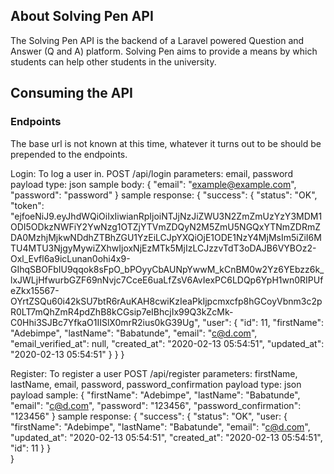 <!-- <p align="center"><img src="https://res.cloudinary.com/dtfbvvkyp/image/upload/v1566331377/laravel-logolockup-cmyk-red.svg" width="400"></p>

<p align="center">
<a href="https://travis-ci.org/laravel/framework"><img src="https://travis-ci.org/laravel/framework.svg" alt="Build Status"></a>
<a href="https://packagist.org/packages/laravel/framework"><img src="https://poser.pugx.org/laravel/framework/d/total.svg" alt="Total Downloads"></a>
<a href="https://packagist.org/packages/laravel/framework"><img src="https://poser.pugx.org/laravel/framework/v/stable.svg" alt="Latest Stable Version"></a>
<a href="https://packagist.org/packages/laravel/framework"><img src="https://poser.pugx.org/laravel/framework/license.svg" alt="License"></a>
</p>

## About Laravel

Laravel is a web application framework with expressive, elegant syntax. We believe development must be an enjoyable and creative experience to be truly fulfilling. Laravel takes the pain out of development by easing common tasks used in many web projects, such as:

- [Simple, fast routing engine](https://laravel.com/docs/routing).
- [Powerful dependency injection container](https://laravel.com/docs/container).
- Multiple back-ends for [session](https://laravel.com/docs/session) and [cache](https://laravel.com/docs/cache) storage.
- Expressive, intuitive [database ORM](https://laravel.com/docs/eloquent).
- Database agnostic [schema migrations](https://laravel.com/docs/migrations).
- [Robust background job processing](https://laravel.com/docs/queues).
- [Real-time event broadcasting](https://laravel.com/docs/broadcasting).

Laravel is accessible, powerful, and provides tools required for large, robust applications.

## Learning Laravel

Laravel has the most extensive and thorough [documentation](https://laravel.com/docs) and video tutorial library of all modern web application frameworks, making it a breeze to get started with the framework.

If you don't feel like reading, [Laracasts](https://laracasts.com) can help. Laracasts contains over 1500 video tutorials on a range of topics including Laravel, modern PHP, unit testing, and JavaScript. Boost your skills by digging into our comprehensive video library.

## Laravel Sponsors

We would like to extend our thanks to the following sponsors for funding Laravel development. If you are interested in becoming a sponsor, please visit the Laravel [Patreon page](https://patreon.com/taylorotwell).

- **[Vehikl](https://vehikl.com/)**
- **[Tighten Co.](https://tighten.co)**
- **[Kirschbaum Development Group](https://kirschbaumdevelopment.com)**
- **[64 Robots](https://64robots.com)**
- **[Cubet Techno Labs](https://cubettech.com)**
- **[Cyber-Duck](https://cyber-duck.co.uk)**
- **[British Software Development](https://www.britishsoftware.co)**
- **[Webdock, Fast VPS Hosting](https://www.webdock.io/en)**
- **[DevSquad](https://devsquad.com)**
- [UserInsights](https://userinsights.com)
- [Fragrantica](https://www.fragrantica.com)
- [SOFTonSOFA](https://softonsofa.com/)
- [User10](https://user10.com)
- [Soumettre.fr](https://soumettre.fr/)
- [CodeBrisk](https://codebrisk.com)
- [1Forge](https://1forge.com)
- [TECPRESSO](https://tecpresso.co.jp/)
- [Runtime Converter](http://runtimeconverter.com/)
- [WebL'Agence](https://weblagence.com/)
- [Invoice Ninja](https://www.invoiceninja.com)
- [iMi digital](https://www.imi-digital.de/)
- [Earthlink](https://www.earthlink.ro/)
- [Steadfast Collective](https://steadfastcollective.com/)
- [We Are The Robots Inc.](https://watr.mx/)
- [Understand.io](https://www.understand.io/)
- [Abdel Elrafa](https://abdelelrafa.com)
- [Hyper Host](https://hyper.host)
- [Appoly](https://www.appoly.co.uk)
- [OP.GG](https://op.gg)

## Contributing

Thank you for considering contributing to the Laravel framework! The contribution guide can be found in the [Laravel documentation](https://laravel.com/docs/contributions).

## Code of Conduct

In order to ensure that the Laravel community is welcoming to all, please review and abide by the [Code of Conduct](https://laravel.com/docs/contributions#code-of-conduct).

## Security Vulnerabilities

If you discover a security vulnerability within Laravel, please send an e-mail to Taylor Otwell via [taylor@laravel.com](mailto:taylor@laravel.com). All security vulnerabilities will be promptly addressed.

## License

The Laravel framework is open-sourced software licensed under the [MIT license](https://opensource.org/licenses/MIT). -->









## About Solving Pen API

The Solving Pen API is the backend of a Laravel powered Question and Answer (Q and A) platform. Solving Pen aims to provide a means by which students can help other students in the university.

## Consuming the API

### Endpoints
The base url is not known at this time, whatever it turns out to be should be prepended to the endpoints.

Login: To log a user in. 
    POST /api/login
    parameters: email, password
    payload type: json
    sample body: {
                "email": "example@example.com",
                "password": "password"
                }
    sample response: {
                        "success": {
                            "status": "OK",
                            "token": "ejfoeNiJ9.eyJhdWQiOiIxIiwianRpIjoiNTJjNzJiZWU3N2ZmZmUzYzY3MDM1ODI5ODkzNWFiY2YwNzg1OTZjYTVmZDQyN2M5ZmU5NGQxYTNmZDRmZDA0MzhjMjkwNDdhZTBhZGU1YzEiLCJpYXQiOjE1ODE1NzY4MjMsIm5iZiI6MTU4MTU3NjgyMywiZXhwIjoxNjEzMTk5MjIzLCJzzvTdT3oDAJB6VYBOz2-Oxl_Evfl6a9icLunan0ohi4x9-GIhqSBOFbIU9qqok8sFpO_bPOyyCbAUNpYwwM_kCnBM0w2Yz6YEbzz6k_lxJWLjHfwurbGZF69nNvjc7CceE6uaLfZsV6AvIexPC6LDQp6YpH1wn0RIPUfeZkx15567-OYrtZSQu60i42kSU7btR6rAuKAH8cwiKzIeaPkIjpcmxcfp8hGCoyVbnm3c2pR0LT7mQhZmR4pdZhB8kCGsip7eIBhcjIx99Q3kZcMk-C0Hhi3SJBc7YfkaO1IISlX0mrR2ius0kG39Ug",
                            "user": {
                                "id": 11,
                                "firstName": "Adebimpe",
                                "lastName": "Babatunde",
                                "email": "c@d.com",
                                "email_verified_at": null,
                                "created_at": "2020-02-13 05:54:51",
                                "updated_at": "2020-02-13 05:54:51"
                            }
                        }
                    }


Register: To register a user
    POST /api/register
    parameters: firstName, lastName, email, password, password_confirmation
    payload type: json
    payload sample: {
                        "firstName": "Adebimpe",
                        "lastName": "Babatunde",
                        "email": "c@d.com",
                        "password": "123456",
                        "password_confirmation": "123456"
                    }
    sample response: {
                        "success": {
                            "status": "OK",
                            "user: {
                                "firstName": "Adebimpe",
                                "lastName": "Babatunde",
                                "email": "c@d.com",
                                "updated_at": "2020-02-13 05:54:51",
                                "created_at": "2020-02-13 05:54:51",
                                "id": 11
                            }
                        }  
                    }
